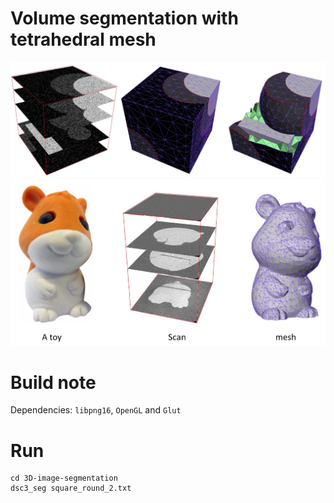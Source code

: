 # Volume segmentation with tetrahedral mesh

![Synthetic](/resources/synthetic.jpg)
![Hamster](/resources/hamster.jpg)

# Build note

Dependencies: `libpng16`, `OpenGL` and `Glut`

# Run
```shell
cd 3D-image-segmentation
dsc3_seg square_round_2.txt
```